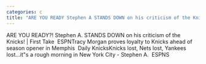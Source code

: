 ```yaml
---
categories: c
title: "ARE YOU READY Stephen A STANDS DOWN on his criticism of the Knicks  First Take  ESPN"
---
```

ARE YOU READY?! Stephen A. STANDS DOWN on his criticism of the Knicks! | First Take&nbsp;&nbsp;ESPNTracy Morgan proves loyalty to Knicks ahead of season opener in Memphis&nbsp;&nbsp;Daily KnicksKnicks lost, Nets lost, Yankees lost...it"s a rough morning in New York City - Stephen A.&nbsp;&nbsp;ESPNS